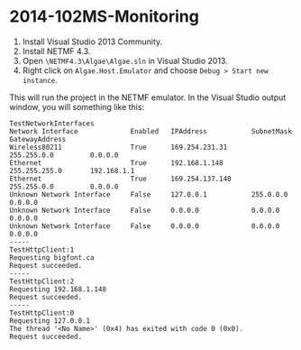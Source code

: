 2014-102MS-Monitoring
=====================

1. Install Visual Studio 2013 Community.
2. Install NETMF 4.3.
3. Open `\NETMF4.3\Algae\Algae.sln` in Visual Studio 2013.
4. Right click on `Algae.Host.Emulator` and choose `Debug > Start new instance`. 

This will run the project in the NETMF emulator. In the Visual Studio output window, you will something like this: 

```
TestNetworkInterfaces
Network Interface             Enabled   IPAddress           SubnetMask          GatewayAddress
Wireless80211                 True      169.254.231.31      255.255.0.0         0.0.0.0
Ethernet                      True      192.168.1.148       255.255.255.0       192.168.1.1
Ethernet                      True      169.254.137.140     255.255.0.0         0.0.0.0
Unknown Network Interface     False     127.0.0.1           255.0.0.0           0.0.0.0
Unknown Network Interface     False     0.0.0.0             0.0.0.0             0.0.0.0
Unknown Network Interface     False     0.0.0.0             0.0.0.0             0.0.0.0
-----
TestHttpClient:1
Requesting bigfont.ca
Request succeeded.
-----
TestHttpClient:2
Requesting 192.168.1.148
Request succeeded.
-----
TestHttpClient:0
Requesting 127.0.0.1
The thread '<No Name>' (0x4) has exited with code 0 (0x0).
Request succeeded.
```
